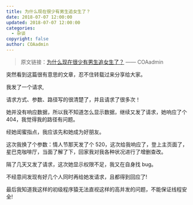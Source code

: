 ```yaml
---
title: 为什么现在很少有男生追女生了？
date: 2018-07-07 12:00:00
updated: 2018-07-07 12:00:00
categories:
  - 杂谈
copyright: false
author: COAadmin
---
```


> 原文链接：[为什么现在很少有男生追女生了？](http://www.coaadmin.cn/life/why-are-few-boys-chasing-girls-now.html) —— COAadmin

突然看到这篇很有意思的文章，忍不住转载过来分享给大家。

<!--more-->

我发了一个请求,

请求方式、参数、路径写的很清楚了，并且请求了很多次！

她并没有响应数据，所以我不知道怎么显示数据，继续又发了请求，她响应了个 404，我觉得我的路径有问题。

经她闺蜜指点，我应该先和她成为好朋友。

这次我换了个参数：情人节那天发了个 520，这次给我响应了，登上主页面了，星巴克咖啡厅，当面了解了下，回家我对我各种状况进行了增删查改。

隔了几天又发了请求，这次她显示权限不足，我又在自身找 bug。

不经意间发现有好几个人同时再给她发请求，且都得到回应了!

最后我知道我这样的初级程序猿无法直视这样的高并发的问题，不能保证线程安全!
